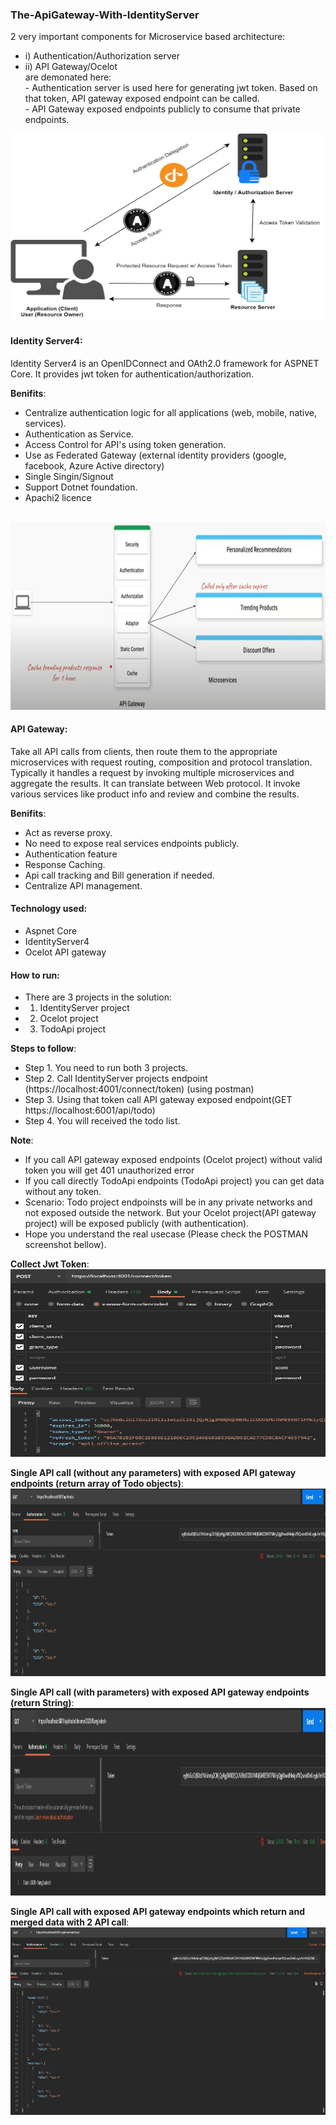 ### The-ApiGateway-With-IdentityServer
2 very important components for Microservice based architecture:
- i) Authentication/Authorization server
- ii) API Gateway/Ocelot
<br/>are demonated here:
<br/>- Authentication server is used here for generating jwt token. Based on that token, API gateway exposed endpoint can be called.
<br/>- API Gateway exposed endpoints publicly to consume that private endpoints.

<img alt="IdentityServer4" src="https://github.com/habibsql/TheApiGatewayWithIdentityServer/blob/main/docs/identityserver4.png" height="300" width="500px">

#### Identity Server4:
Identity Server4 is an OpenIDConnect and OAth2.0 framework for ASPNET Core. It provides jwt token for authentication/authorization.

**Benifits**:
* Centralize authentication logic for all applications (web, mobile, native, services).
* Authentication as Service.
* Access Control for API's using token generation.
* Use as Federated Gateway (external identity providers (google, facebook, Azure Active directory)
* Single Singin/Signout
* Support Dotnet foundation.
* Apachi2 licence
<br>
<img alt="IdentityServer4" src="https://github.com/habibsql/TheApiGatewayWithIdentityServer/blob/main/docs/apigateway.jpg" height="300" width="600px">

#### API Gateway:
Take all API calls from clients, then route them to the appropriate microservices with request routing, composition
and  protocol translation. Typically it handles a request by invoking multiple microservices and aggregate the results.
It can translate between Web protocol. It invoke various services like product info and review and combine the results.

**Benifits**:
* Act as reverse proxy.
* No need to expose real services endpoints publicly.
* Authentication feature
* Response Caching.
* Api call tracking and Bill generation if needed.
* Centralize API management.

#### Technology used:
* Aspnet Core
* IdentityServer4
* Ocelot API gateway

#### How to run:
- There are 3 projects in the solution:
- 1) IdentityServer project
- 2) Ocelot project
- 3) TodoApi project

**Steps to follow**:
- Step 1. You need to run both 3 projects. 
- Step 2. Call IdentityServer projects endpoint (https://localhost:4001/connect/token) (using postman)
- Step 3. Using that token call API gateway exposed endpoint(GET https://localhost:6001/api/todo)
- Step 4. You will received the todo list.

**Note**: 
- If you call API gateway exposed endpoints (Ocelot project) without valid token you will get 401 unauthorized error
- If you call directly TodoApi endpoints (TodoApi project) you can get data without any token.
- Scenario: Todo project endpoinsts will be in any private networks and not exposed outside the network. But your Ocelot
project(API gateway project) will be exposed publicly (with authentication).
- Hope you understand the real usecase (Please check the POSTMAN screenshot bellow).

**Collect Jwt Token**:
<br>
<img alt="Token" src="https://github.com/habibsql/TheApiGatewayWithIdentityServer/blob/main/docs/get-token.jpg" height="300" width="550px">

**Single API call (without any parameters) with exposed API gateway endpoints (return array of Todo objects)**:
<br>
<img alt="API-1" src="https://github.com/habibsql/TheApiGatewayWithIdentityServer/blob/main/docs/get1.jpg" height="300" width="550px">

**Single API call (with parameters) with exposed API gateway endpoints (return String)**:
<br>
<img alt="API-2" src="https://github.com/habibsql/TheApiGatewayWithIdentityServer/blob/main/docs/get2.jpg" height="300" width="550px">

**Single API call with exposed API gateway endpoints which return and merged data with 2 API call**:
<br>
<img alt="API-3" src="https://github.com/habibsql/TheApiGatewayWithIdentityServer/blob/main/docs/merge.jpg" height="300" width="550px"/>
